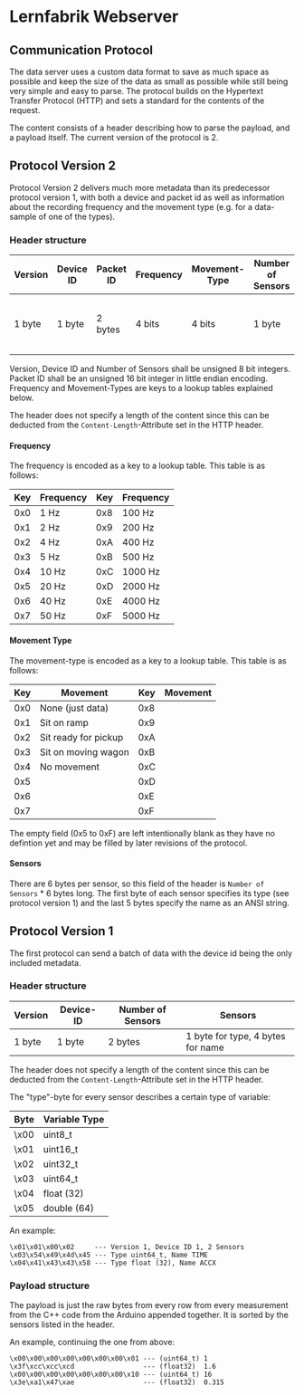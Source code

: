 # Lernfabrik Webserver


## Communication Protocol
The data server uses a custom data format to save as much space as possible and keep the size of the data as small as possible while still being very simple and easy to parse. The protocol builds on the Hypertext Transfer Protocol (HTTP) and sets a standard for the contents of the request. 

The content consists of a header describing how to parse the payload, and a payload itself. The current version of the protocol is 2.

## Protocol Version 2
Protocol Version 2 delivers much more metadata than its predecessor protocol version 1, with both a device and packet id as well as information about the recording frequency and the movement type (e.g. for a data-sample of one of the types).

### Header structure
| Version | Device ID | Packet ID | Frequency | Movement-Type | Number of Sensors | Sensors                           |
| ------- | --------- | --------- | --------- | ------------- | ----------------- | --------------------------------- |
| 1 byte  | 1 byte    | 2 bytes   | 4 bits    | 4 bits        | 1 byte            | 1 byte for type, 5 bytes for name |

Version, Device ID and Number of Sensors shall be unsigned 8 bit integers. Packet ID shall be an unsigned 16 bit integer in little endian encoding. Frequency and Movement-Types are keys to a lookup tables explained below.

The header does not specify a length of the content since this can be deducted from the `Content-Length`-Attribute set in the HTTP header.

#### Frequency
The frequency is encoded as a key to a lookup table. This table is as follows:

| Key | Frequency | Key | Frequency |
| --- | --------- | --- | --------- |
| 0x0 |      1 Hz | 0x8 |    100 Hz |
| 0x1 |      2 Hz | 0x9 |    200 Hz |
| 0x2 |      4 Hz | 0xA |    400 Hz |
| 0x3 |      5 Hz | 0xB |    500 Hz |
| 0x4 |     10 Hz | 0xC |   1000 Hz |
| 0x5 |     20 Hz | 0xD |   2000 Hz |
| 0x6 |     40 Hz | 0xE |   4000 Hz |
| 0x7 |     50 Hz | 0xF |   5000 Hz |

#### Movement Type
The movement-type is encoded as a key to a lookup table. This table is as follows:

| Key | Movement             | Key | Movement           |
| --- | -------------------- | --- | ------------------ |
| 0x0 | None (just data)     | 0x8 |                    |
| 0x1 | Sit on ramp          | 0x9 |                    |
| 0x2 | Sit ready for pickup | 0xA |                    |
| 0x3 | Sit on moving wagon  | 0xB |                    |
| 0x4 | No movement          | 0xC |                    |
| 0x5 |                      | 0xD |                    |
| 0x6 |                      | 0xE |                    |
| 0x7 |                      | 0xF |                    |

The empty field (0x5 to 0xF) are left intentionally blank as they have no defintion yet and may be filled by later revisions of the protocol.

#### Sensors
There are 6 bytes per sensor, so this field of the header is `Number of Sensors` * 6 bytes long. The first byte of each sensor specifies its type (see protocol version 1) and the last 5 bytes specify the name as an ANSI string.

## Protocol Version 1
The first protocol can send a batch of data with the device id being the only included metadata.

### Header structure

| Version | Device-ID | Number of Sensors | Sensors                           |
| ------- | --------- | ----------------- | --------------------------------- |
| 1 byte  | 1 byte    | 2 bytes           | 1 byte for type, 4 bytes for name |

The header does not specify a length of the content since this can be deducted from the `Content-Length`-Attribute set in the HTTP header.

The "type"-byte for every sensor describes a certain type of variable:

| Byte | Variable Type |
| ---- | ------------- |
| \x00 | uint8_t       |
| \x01 | uint16_t      |
| \x02 | uint32_t      |
| \x03 | uint64_t      |
| \x04 | float (32)    |
| \x05 | double (64)   |

An example:

    \x01\x01\x00\x02     --- Version 1, Device ID 1, 2 Sensors
    \x03\x54\x49\x4d\x45 --- Type uint64_t, Name TIME
    \x04\x41\x43\x43\x58 --- Type float (32), Name ACCX

### Payload structure

The payload is just the raw bytes from every row from every measurement from the C++ code from the Arduino appended together. It is sorted by the sensors listed in the header.

An example, continuing the one from above:

    \x00\x00\x00\x00\x00\x00\x00\x01 --- (uint64_t) 1
    \x3f\xcc\xcc\xcd                 --- (float32)  1.6
    \x00\x00\x00\x00\x00\x00\x00\x10 --- (uint64_t) 16
    \x3e\xa1\x47\xae                 --- (float32)  0.315
